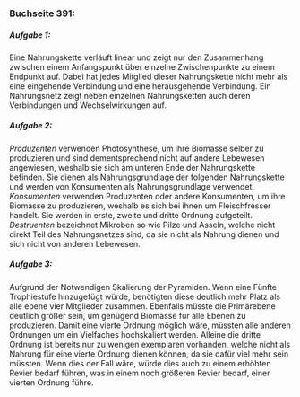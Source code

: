 ### Buchseite 391:
##### Aufgabe 1:
Eine Nahrungskette verläuft linear und zeigt nur den Zusammenhang zwischen einem Anfangspunkt über einzelne Zwischenpunkte zu einem Endpunkt auf. Dabei hat jedes Mitglied dieser Nahrungskette nicht mehr als eine eingehende Verbindung und eine herausgehende Verbindung.
Ein Nahrungsnetz zeigt neben einzelnen Nahrungsketten auch deren Verbindungen und Wechselwirkungen auf.

##### Aufgabe 2:
*Produzenten* verwenden Photosynthese, um ihre Biomasse selber zu produzieren und sind dementsprechend nicht auf andere Lebewesen angewiesen, weshalb sie sich am unteren Ende der Nahrungskette befinden. Sie dienen als Nahrungsgrundlage der folgenden Nahrungskette und werden von Konsumenten als Nahrungsgrundlage verwendet.
*Konsumenten* verwenden Produzenten oder andere Konsumenten, um ihre Biomasse zu produzieren, weshalb es sich bei ihnen um Fleischfresser handelt. Sie werden in erste, zweite und dritte Ordnung aufgeteilt.
*Destruenten* bezeichnet Mikroben so wie Pilze und Asseln, welche nicht direkt Teil des Nahrungsnetzes sind, da sie nicht als Nahrung dienen und sich nicht von anderen Lebewesen.
##### Aufgabe 3:
Aufgrund der Notwendigen Skalierung der Pyramiden. Wenn eine Fünfte Trophiestufe hinzugefügt würde, benötigten diese deutlich mehr Platz als alle ebene vier Mitglieder zusammen. Ebenfalls müsste die Primärebene deutlich größer sein, um genügend Biomasse für alle Ebenen zu produzieren. Damit eine vierte Ordnung möglich wäre, müssten alle anderen Ordnungen um ein Vielfaches hochskaliert werden. Alleine die dritte Ordnung ist bereits nur zu wenigen exemplaren vorhanden, welche nicht als Nahrung für eine vierte Ordnung dienen können, da sie dafür viel mehr sein müssten. Wenn dies der Fall wäre, würde dies auch zu einem erhöhten Revier bedarf führen, was in einem noch größeren Revier bedarf, einer vierten Ordnung führe.

